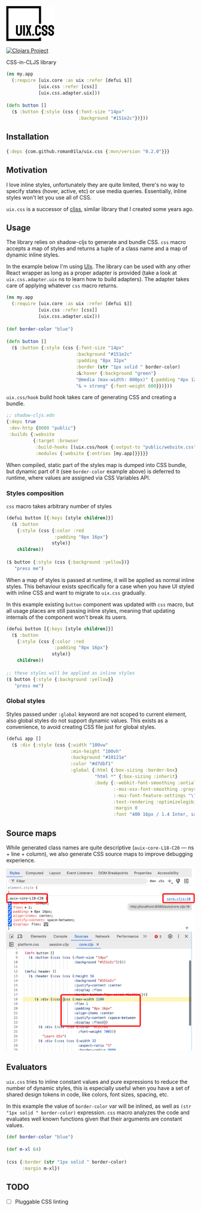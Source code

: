 <img src="logo.svg" width="128" />

[![Clojars Project](https://img.shields.io/clojars/v/com.github.roman01la/uix.css.svg)](https://clojars.org/com.github.roman01la/uix.css)

CSS-in-CLJS library

```clojure
(ns my.app
  (:require [uix.core :as uix :refer [defui $]]
            [uix.css :refer [css]]
            [uix.css.adapter.uix]))

(defn button []
  ($ :button {:style (css {:font-size "14px"
                           :background "#151e2c"})}))
```

## Installation

```clojure
{:deps {com.github.roman01la/uix.css {:mvn/version "0.2.0"}}}
```

## Motivation

I love inline styles, unfortunately they are quite limited, there's no way to specify states (hover, active, etc) or use media queries. Essentially, inline styles won't let you use all of CSS.

`uix.css` is a successor of [cljss](https://github.com/clj-commons/cljss), similar library that I created some years ago.

## Usage

The library relies on shadow-cljs to generate and bundle CSS. `css` macro accepts a map of styles and returns a tuple of a class name and a map of dynamic inline styles.

In the example below I'm using [UIx](https://github.com/pitch-io/uix). The library can be used with any other React wrapper as long as a proper adapter is provided (take a look at `uix.css.adapter.uix` ns to learn how to build adapters). The adapter takes care of applying whatever `css` macro returns.

```clojure
(ns my.app
  (:require [uix.core :as uix :refer [defui $]]
            [uix.css :refer [css]]
            [uix.css.adapter.uix]))

(def border-color "blue")

(defn button []
  ($ :button {:style (css {:font-size "14px"
                          :background "#151e2c"
                          :padding "8px 32px"
                          :border (str "1px solid " border-color)
                          :&:hover {:background "green"}
                          "@media (max-width: 800px)" {:padding "4px 12px"}
                          "& > strong" {:font-weight 600}})}))
```

`uix.css/hook` build hook takes care of generating CSS and creating a bundle. 

```clojure
;; shadow-cljs.edn
{:deps true
 :dev-http {8080 "public"}
 :builds {:website
          {:target :browser
           :build-hooks [(uix.css/hook {:output-to "public/website.css"})]
           :modules {:website {:entries [my.app]}}}}}
```

When compiled, static part of the styles map is dumped into CSS bundle, but dynamic part of it (see `border-color` example above) is deferred to runtime, where values are assigned via CSS Variables API.

### Styles composition

`css` macro takes arbitrary number of styles

```clojure
(defui button [{:keys [style children]}]
  ($ :button
    {:style (css {:color :red
                  :padding "8px 16px"}
                 style)}
    children))

($ button {:style (css {:background :yellow})}
   "press me")
```

When a map of styles is passed at runtime, it will be applied as normal inline styles. This behaviour exists specifically for a case when you have UI styled with inline CSS and want to migrate to `uix.css` gradually.

In this example existing `button` component was updated with `css` macro, but all usage places are still passing inline styles, meaning that updating internals of the component won't break its users. 

```clojure
(defui button [{:keys [style children]}]
  ($ :button
    {:style (css {:color :red
                  :padding "8px 16px"}
                 style)}
    children))

;; these styles will be applied as inline styles
($ button {:style {:background :yellow}}
   "press me")
```

### Global styles

Styles passed under `:global` keyword are not scoped to current element, also global styles do not support dynamic values. This exists as a convenience, to avoid creating CSS file just for global styles.

```clojure
(defui app []
  ($ :div {:style (css {:width "100vw"
                        :min-height "100vh"
                        :background "#10121e"
                        :color "#d7dbf1"
                        :global {:html {:box-sizing :border-box}
                                 "html *" {:box-sizing :inherit}
                                 :body {:-webkit-font-smoothing :antialiased
                                        :-moz-osx-font-smoothing :grayscale
                                        :-moz-font-feature-settings "\"liga\" on"
                                        :text-rendering :optimizelegibility
                                        :margin 0
                                        :font "400 16px / 1.4 Inter, sans-serif"}}})}))
```

## Source maps

While generated class names are quite descriptive (`auix-core-L18-C20` — ns + line + column), we also generate CSS source maps to improve debugging experience.

![](/source_maps.jpg)

## Evaluators

`uix.css` tries to inline constant values and pure expressions to reduce the number of dynamic styles, this is especially useful when you have a set of shared design tokens in code, like colors, font sizes, spacing, etc.

In this example the value of `border-color` var will be inlined, as well as `(str "1px solid " border-color)` expression. `css` macro analyzes the code and evaluates well known functions given that their arguments are constant values.
```clojure
(def border-color "blue")

(def m-xl 64)

(css {:border (str "1px solid " border-color)
      :margin m-xl})
```

## TODO
- [ ] Pluggable CSS linting

